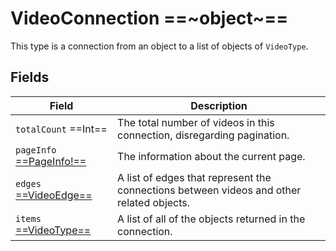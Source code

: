 # VideoConnection ==~object~==

This type is a connection from an object to a list of objects of `VideoType`.

## Fields

| Field                                       	| Description                                                                                                                                                     	|
|--------------------------------------------	|---------------------------------------------------------------------------------------------------------------------------------------------------------------	|
| `totalCount`  ==Int==      	                | The total number of videos in this connection, disregarding pagination.                                                                                           |
| `pageInfo` [ ==PageInfo!== ](../PageInfo.md) 	| The information about the current page.                                                                                                                         	|
| `edges` [ ==VideoEdge== ](VideoEdge.md)    	| A list of edges that represent the connections between videos and other related objects.                                                                          |
| `items` [ ==VideoType== ](VideoType.md)    	| A list of all of the objects returned in the connection.                                                                                                       	|
